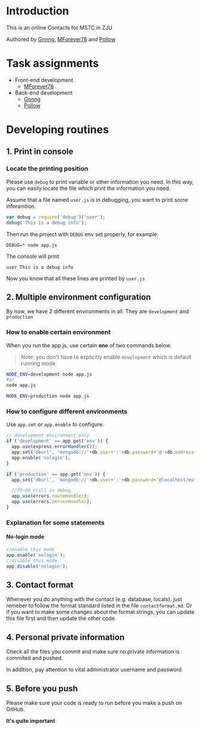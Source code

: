 # Introduction

This is an online Contacts for MSTC in ZJU

Authored by [Gnnng], [MForever78] and [Pollow]

# Task assignments

- Front-end development
	- [MForever78]
- Back-end development
	- [Gnnng]
	- [Pollow]


# Developing routines

## 1. Print in console

### Locate the printing position

Please use `debug` to print variable or other information you need. In this way, you can easily locate the file which print the information you need.

Assume that a file named `user.js` is in debugging, you want to print some inforamtion.

```js
var debug = require('debug')('user');
debug('This is a debug info');
```

Then run the project with `DEBUG` env set properly, for example:

```
DEBUG=* node app.js
```

The console will print 
```
user This is a debug info
```

Now you know that all these lines are printed by `user.js`

## 2. Multiple environment configuration

By now, we have 2 different environments in all. They are `development` and `production`

### How to enable certain environment
When you run the app.js, use certain **one** of two commands below.
> Note: you don't have to explicitly enable `development` which is default running mode

```bash
NODE_ENV=development node app.js
#or
node app.js

NODE_ENV=production node app.js
```

### How to configure different environments

Use `app.set` or `app.enable` to configure.

```javascript
// development environment only
if ('development' == app.get('env')) {
  app.use(express.errorHandler());
  app.set('dburl', 'mongodb://'+db.user+':'+db.password+'@'+db.address+'/mstc');
  app.enable('nologin');
}

if ('production' == app.get('env')) {
  app.set('dburl', 'mongodb://'+db.user+':'+db.password+'@localhost/mstc');

  //TO-DO still in debug
  app.use(errors.routeHandler);
  app.use(errors.serverHandler);
}
```

### Explanation for some statements

#### No-login mode
```javascript
//enable this mode
app.enable('nologin');
//disable this mode
app.disable('nologin');
```

## 3. Contact format

Whenever you do anything with the contact (e.g. database, locals), just remeber to follow the format standard listed in the file `contactformat.md`. Or if you want to make some changes about the format strings, you can update this file first and then update the other code.

## 4. Personal private information

Check all the files you commit and make sure no private information is commited and pushed.

In addition, pay attention to vital administrator username and password.

## 5. Before you push

Please make sure your code is ready to run before you make a push on GitHub.

**It's quite important**

[Gnnng]:https://github.com/Gnnng
[MForever78]:https://github.com/MForever78
[Pollow]:https://github.com/Pollow


